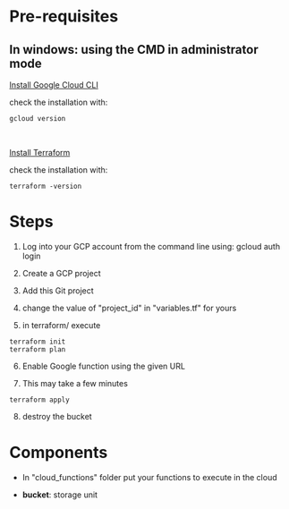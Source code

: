 # Pre-requisites

## In windows: using the CMD in administrator mode

[Install Google Cloud CLI](https://cloud.google.com/sdk/docs/install?hl=es-419)

check the installation with:

```
gcloud version
```

<br>

[Install Terraform](https://learn.hashicorp.com/tutorials/terraform/install-cli)

check the installation with:

```
terraform -version
```

# Steps
1. Log into your GCP account from the command line using: gcloud auth login

2. Create a GCP project

3. Add this Git project

4. change the value of "project_id" in "variables.tf" for yours

5. in terraform/ execute

```
terraform init
terraform plan 
```

6. Enable Google function using the given URL 

7. This may take a few minutes

```
terraform apply 
```

8. destroy the bucket
# Components
* In "cloud_functions" folder put your functions to execute in the cloud

* **bucket**: storage unit
